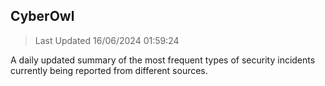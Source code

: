 ## CyberOwl 
> Last Updated 16/06/2024 01:59:24 


A daily updated summary of the most frequent types of security incidents currently being reported from different sources.

